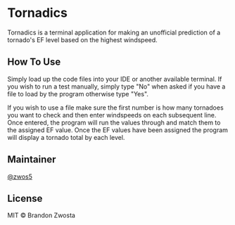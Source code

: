 # Tornadics
Tornadics is a terminal application for making an unofficial prediction of a tornado's EF level based on the highest windspeed.

## How To Use
Simply load up the code files into your IDE or another available terminal.  If you wish to run a test manually, simply type "No" when asked if you have a file to load by the program otherwise type "Yes".  

If you wish to use a file make sure the first number is how many tornadoes you want to check and then enter windspeeds on each subsequent line.  Once entered, the program will run the values through and match them to the assigned EF value.  Once the EF values have been assigned the program will display a tornado total by each level.

## Maintainer
[@zwos5](https://github.com/zwos5)

## License
MIT © Brandon Zwosta 
